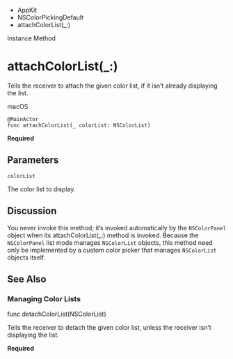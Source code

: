 

- AppKit
- NSColorPickingDefault
-  attachColorList(\_:) 

Instance Method

# attachColorList(\_:)

Tells the receiver to attach the given color list, if it isn’t already displaying the list.

macOS

``` source
@MainActor
func attachColorList(_ colorList: NSColorList)
```

**Required**

## Parameters 

`colorList`  

The color list to display.

## Discussion

You never invoke this method; it’s invoked automatically by the `NSColorPanel` object when its attachColorList(_:) method is invoked. Because the `NSColorPanel` list mode manages `NSColorList` objects, this method need only be implemented by a custom color picker that manages `NSColorList` objects itself.

## See Also

### Managing Color Lists

func detachColorList(NSColorList)

Tells the receiver to detach the given color list, unless the receiver isn’t displaying the list.

**Required**

